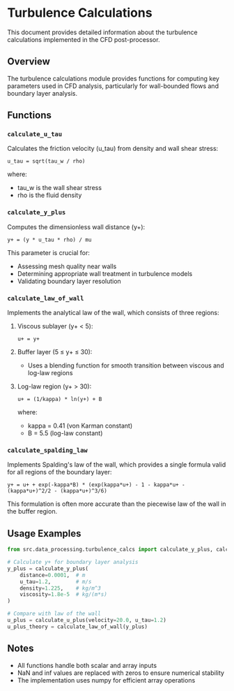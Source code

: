 # Turbulence Calculations

This document provides detailed information about the turbulence calculations implemented in the CFD post-processor.

## Overview

The turbulence calculations module provides functions for computing key parameters used in CFD analysis, particularly for wall-bounded flows and boundary layer analysis.

## Functions

### `calculate_u_tau`

Calculates the friction velocity (u_tau) from density and wall shear stress:

```
u_tau = sqrt(tau_w / rho)
```

where:
- tau_w is the wall shear stress
- rho is the fluid density

### `calculate_y_plus`

Computes the dimensionless wall distance (y+):

```
y+ = (y * u_tau * rho) / mu
```

This parameter is crucial for:
- Assessing mesh quality near walls
- Determining appropriate wall treatment in turbulence models
- Validating boundary layer resolution

### `calculate_law_of_wall`

Implements the analytical law of the wall, which consists of three regions:

1. Viscous sublayer (y+ < 5):
   ```
   u+ = y+
   ```

2. Buffer layer (5 ≤ y+ ≤ 30):
   - Uses a blending function for smooth transition between viscous and log-law regions

3. Log-law region (y+ > 30):
   ```
   u+ = (1/kappa) * ln(y+) + B
   ```
   where:
   - kappa = 0.41 (von Karman constant)
   - B = 5.5 (log-law constant)

### `calculate_spalding_law`

Implements Spalding's law of the wall, which provides a single formula valid for all regions of the boundary layer:

```
y+ = u+ + exp(-kappa*B) * (exp(kappa*u+) - 1 - kappa*u+ - (kappa*u+)^2/2 - (kappa*u+)^3/6)
```

This formulation is often more accurate than the piecewise law of the wall in the buffer region.

## Usage Examples

```python
from src.data_processing.turbulence_calcs import calculate_y_plus, calculate_u_plus

# Calculate y+ for boundary layer analysis
y_plus = calculate_y_plus(
    distance=0.0001,  # m
    u_tau=1.2,        # m/s
    density=1.225,    # kg/m^3
    viscosity=1.8e-5  # kg/(m*s)
)

# Compare with law of the wall
u_plus = calculate_u_plus(velocity=20.0, u_tau=1.2)
u_plus_theory = calculate_law_of_wall(y_plus)
```

## Notes

- All functions handle both scalar and array inputs
- NaN and inf values are replaced with zeros to ensure numerical stability
- The implementation uses numpy for efficient array operations 